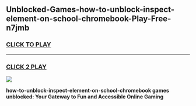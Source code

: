 
## Unblocked-Games-how-to-unblock-inspect-element-on-school-chromebook-Play-Free-n7jmb
<h3>
<a href="https://premium76.site?title=how-to-unblock-inspect-element-on-school-chromebook&ref=23A">CLICK TO PLAY</a></h3>
<hr>

<h3>
<a href="https://premium76.site?title=how-to-unblock-inspect-element-on-school-chromebook&ref=23A">CLICK 2 PLAY</a>
  
</h3>

<a href="https://premium76.site?title=how-to-unblock-inspect-element-on-school-chromebook&ref=23A"><img src="https://clearcache.store/games.png"></a>


**how-to-unblock-inspect-element-on-school-chromebook games unblocked: Your Gateway to Fun and Accessible Online Gaming**
